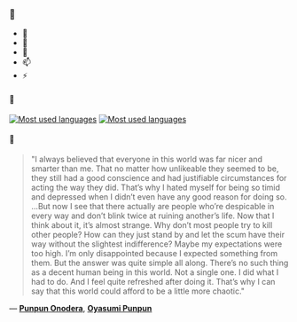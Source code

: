 ### 👋

- 🔭
- 🌱
- 💬
- 📫
- ⚡

#### 🧏

[![Most used languages](https://github-readme-stats-aynah.vercel.app/api/top-langs/?username=aynh&theme=solarized-dark&langs_count=6&layout=compact&hide_title=true)](https://github.com/anuraghazra/github-readme-stats#gh-dark-mode-only)
[![Most used languages](https://github-readme-stats-aynah.vercel.app/api/top-langs/?username=aynh&theme=solarized-light&langs_count=6&layout=compact&hide_title=true)](https://github.com/anuraghazra/github-readme-stats#gh-light-mode-only)

#### 💬

> "I always believed that everyone in this world was far nicer and smarter than me. That no matter how unlikeable they seemed to be, they still had a good conscience and had justifiable circumstances for acting the way they did. That’s why I hated myself for being so timid and depressed when I didn’t even have any good reason for doing so. …But now I see that there actually are people who’re despicable in every way and don’t blink twice at ruining another’s life. Now that I think about it, it’s almost strange. Why don’t most people try to kill other people? How can they just stand by and let the scum have their way without the slightest indifference? Maybe my expectations were too high. I’m only disappointed because I expected something from them. But the answer was quite simple all along. There’s no such thing as a decent human being in this world. Not a single one. I did what I had to do. And I feel quite refreshed after doing it. That’s why I can say that this world could afford to be a little more chaotic."

&mdash; [**Punpun Onodera**](https://myanimelist.net/character.php?q=Punpun%20Onodera&cat=character), [**Oyasumi Punpun**](https://myanimelist.net/search/all?q=Oyasumi%20Punpun&cat=all)
